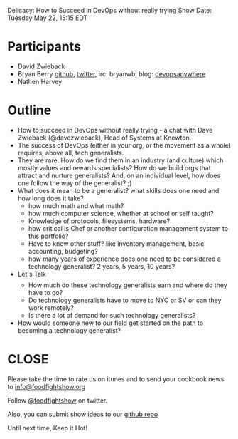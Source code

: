 Delicacy: How to Succeed in DevOps without really trying
Show Date: Tuesday May 22, 15:15 EDT

Participants
===========

* David Zwieback
* Bryan Berry [github](http://github.com/bryanwb), [twitter](http://twitter.com/bryanwb), irc: bryanwb, blog: [devopsanywhere](http://devopsanywhere.blogspot.com)
* Nathen Harvey

Outline
=======

* How to succeed in DevOps without really trying - a chat with Dave Zwieback (@davezwieback), Head of Systems at Knewton.
* The success of DevOps (either in your org, or the movement as a
whole) requires, above all, tech generalists.
* They are rare. How do we find them in an industry (and culture) which mostly values and rewards specialists? 
How do we build orgs that attract and nurture generalists?
And, on an individual level, how does one follow the way of the generalist? ;)
* What does it mean to be a generalist? what skills does one need and
how long does it take?
    * how much math and what math?
    * how much computer science, whether at school or self taught?
    * Knowledge of protocols, filesystems, hardware?
    * how critical is Chef or another configuration management system
      to this portfolio?
    * Have to know other stuff? like inventory management, basic
      accounting, budgeting?
    * how many years of experience does one need to be considered a
      technology generalist? 2 years, 5 years, 10 years?
* Let's Talk $$$$
    * How much do these technology generalists earn and where do they
      have to go?
    * Do technology generalists have to move to NYC or SV or can they work remotely?
    * Is there a lot of demand for such technology generalists?
* How would someone new to our field get started on the path to
  becoming a technology generalist?


CLOSE
=====

Please take the time to rate us on itunes and to send your cookbook
news to info@foodfightshow.org

Follow [@foodfightshow](http://twitter.com/foodfightshow) on twitter.

Also, you can submit show ideas to our [github repo](https://github.com/foodfight/showz)

Until next time, Keep it Hot!
